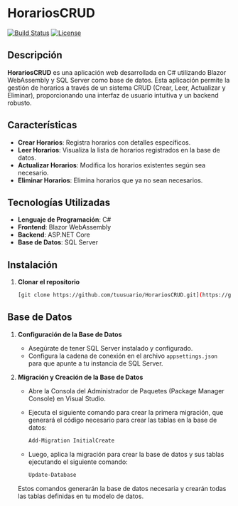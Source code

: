 # HorariosCRUD

[![Build Status](https://img.shields.io/badge/build-passing-brightgreen)](https://github.com/tuusuario/HorariosCRUD)
[![License](https://img.shields.io/badge/license-MIT-blue)](https://opensource.org/licenses/MIT)

## Descripción

**HorariosCRUD** es una aplicación web desarrollada en C# utilizando Blazor WebAssembly y SQL Server como base de datos. Esta aplicación permite la gestión de horarios a través de un sistema CRUD (Crear, Leer, Actualizar y Eliminar), proporcionando una interfaz de usuario intuitiva y un backend robusto.

## Características

- **Crear Horarios**: Registra horarios con detalles específicos.
- **Leer Horarios**: Visualiza la lista de horarios registrados en la base de datos.
- **Actualizar Horarios**: Modifica los horarios existentes según sea necesario.
- **Eliminar Horarios**: Elimina horarios que ya no sean necesarios.

## Tecnologías Utilizadas

- **Lenguaje de Programación**: C#
- **Frontend**: Blazor WebAssembly
- **Backend**: ASP.NET Core
- **Base de Datos**: SQL Server

## Instalación

1. **Clonar el repositorio**
   ```bash
   [git clone https://github.com/tuusuario/HorariosCRUD.git](https://github.com/eguarangao/Icontact-P-001.git)
## Base de Datos

1. **Configuración de la Base de Datos**

   - Asegúrate de tener SQL Server instalado y configurado.
   - Configura la cadena de conexión en el archivo `appsettings.json` para que apunte a tu instancia de SQL Server.

2. **Migración y Creación de la Base de Datos**

   - Abre la Consola del Administrador de Paquetes (Package Manager Console) en Visual Studio.

   - Ejecuta el siguiente comando para crear la primera migración, que generará el código necesario para crear las tablas en la base de datos:

     ```powershell
     Add-Migration InitialCreate
     ```

   - Luego, aplica la migración para crear la base de datos y sus tablas ejecutando el siguiente comando:

     ```powershell
     Update-Database
     ```

   Estos comandos generarán la base de datos necesaria y crearán todas las tablas definidas en tu modelo de datos.

